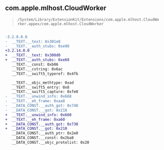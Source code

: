 ## com.apple.mlhost.CloudWorker

> `/System/Library/ExtensionKit/Extensions/com.apple.mlhost.CloudWorker.appex/com.apple.mlhost.CloudWorker`

```diff

-3.2.8.0.0
-  __TEXT.__text: 0x301e8
-  __TEXT.__auth_stubs: 0xe90
+3.2.14.0.0
+  __TEXT.__text: 0x300d0
+  __TEXT.__auth_stubs: 0xe60
   __TEXT.__const: 0xb06
   __TEXT.__cstring: 0x6ac
   __TEXT.__swift5_typeref: 0x4fb

   __TEXT.__objc_methtype: 0xad
   __TEXT.__swift5_entry: 0x8
   __TEXT.__swift5_capture: 0xfe0
-  __TEXT.__unwind_info: 0x668
-  __TEXT.__eh_frame: 0xaa8
-  __DATA_CONST.__auth_got: 0x748
-  __DATA_CONST.__got: 0x218
+  __TEXT.__unwind_info: 0x660
+  __TEXT.__eh_frame: 0xa60
+  __DATA_CONST.__auth_got: 0x730
+  __DATA_CONST.__got: 0x210
   __DATA_CONST.__auth_ptr: 0x2e0
   __DATA_CONST.__const: 0x2ba8
   __DATA_CONST.__objc_protolist: 0x20

```
